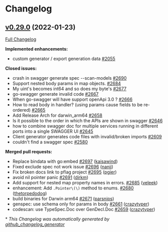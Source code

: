 # Changelog

## [v0.29.0](https://github.com/istforks/go-swagger/tree/v0.29.0) (2022-01-23)

[Full Changelog](https://github.com/istforks/go-swagger/compare/v0.28.0...v0.29.0)

**Implemented enhancements:**

- custom generator / export generation data [\#2055](https://github.com/istforks/go-swagger/issues/2055)

**Closed issues:**

- crash in swagger generate spec --scan-models [\#2690](https://github.com/istforks/go-swagger/issues/2690)
- Support nested body params in map objects. [\#2684](https://github.com/istforks/go-swagger/issues/2684)
- My uint's becomes int64 and so does my byte's [\#2677](https://github.com/istforks/go-swagger/issues/2677)
- go-swagger generate invalid code [\#2667](https://github.com/istforks/go-swagger/issues/2667)
- When go-swagger will have support openApi 3.0 ? [\#2666](https://github.com/istforks/go-swagger/issues/2666)
- How to read body in handler? \(using params cause fields to be re-ordered\) [\#2665](https://github.com/istforks/go-swagger/issues/2665)
- Add Release Arch for darwin\_arm64 [\#2658](https://github.com/istforks/go-swagger/issues/2658)
- Is it possible to the order in which the APIs are shown in swagger [\#2646](https://github.com/istforks/go-swagger/issues/2646)
- how to combine swagger doc for multiple services running in different ports into a single SWAGGER UI [\#2645](https://github.com/istforks/go-swagger/issues/2645)
- Client generator generates code files with invalid/broken imports [\#2609](https://github.com/istforks/go-swagger/issues/2609)
- couldn't find a swagger spec [\#2580](https://github.com/istforks/go-swagger/issues/2580)

**Merged pull requests:**

- Replace bindata with go:embed [\#2697](https://github.com/istforks/go-swagger/pull/2697) ([kaisawind](https://github.com/kaisawind))
- Fixed exclude spec not work issue [\#2696](https://github.com/istforks/go-swagger/pull/2696) ([nanjj](https://github.com/nanjj))
- Fix broken docs link to pflag project [\#2695](https://github.com/istforks/go-swagger/pull/2695) ([pgier](https://github.com/pgier))
- avoid nil pointer panic [\#2691](https://github.com/istforks/go-swagger/pull/2691) ([dirkm](https://github.com/dirkm))
- Add support for nested map property names in errors. [\#2685](https://github.com/istforks/go-swagger/pull/2685) ([veleek](https://github.com/veleek))
- enhancement: Add `.Pointer\(\)` method to enums. [\#2680](https://github.com/istforks/go-swagger/pull/2680) ([thetorpedodog](https://github.com/thetorpedodog))
- build binaries for Darwin arm64 [\#2671](https://github.com/istforks/go-swagger/pull/2671) ([parsnips](https://github.com/parsnips))
- genspec: use schema only for params in body [\#2661](https://github.com/istforks/go-swagger/pull/2661) ([crazytyper](https://github.com/crazytyper))
- codescan: use TypeSpec.Doc over GenDecl.Doc [\#2659](https://github.com/istforks/go-swagger/pull/2659) ([crazytyper](https://github.com/crazytyper))



\* *This Changelog was automatically generated by [github_changelog_generator](https://github.com/github-changelog-generator/github-changelog-generator)*
